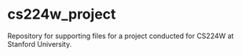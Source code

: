 # cs224w_project
Repository for supporting files for a project conducted for CS224W at Stanford University.
